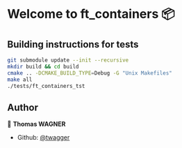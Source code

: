 # Welcome to ft_containers 📦 

## Building instructions for tests
```sh
git submodule update --init --recursive
mkdir build && cd build
cmake .. -DCMAKE_BUILD_TYPE=Debug -G "Unix Makefiles"
make all
./tests/ft_containers_tst
```

## Author

👨 **Thomas WAGNER**

* Github: [@twagger](https://github.com/twagger/)